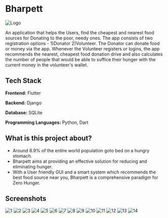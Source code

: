 
# Bharpett

![Logo](bharpett/bharpett/assets/logo/logo.png)

An application that helps the Users, find the cheapest and nearest food sources for Donating to the poor, needy ones.
The app consists of two registration options - 
1)Donator 2)Volunteer.
The Donator can donate food or money via the app. Whenever the Volunteer registers or logins, the app recommends the nearest, cheapest food donation drive and also calculates the number of people that would be able to suffice their hunger with the current money in the volunteer's wallet.



## Tech Stack

**Frontend:** Flutter

**Backend:** Django

**Database:** SQLite

**Programming Languages:** Python, Dart


## What is this project about?

* Around 8.9% of the entire world population goto bed on a hungry stomach.
* Bharpett aims at providing an effective solution for reducing and eliminating hunger.
* With a User friendly GUI and a smart system which recommends the best food source near you, Bharpett is a comprehensive paradigm for Zero Hunger.



## Screenshots

![1](bharpett/bharpett/assets/screenshots/1.png)
![2](bharpett/bharpett/assets/screenshots/2.png)
![3](bharpett/bharpett/assets/screenshots/3.png)
![4](bharpett/bharpett/assets/screenshots/4.png)
![5](bharpett/bharpett/assets/screenshots/5.png)
![6](bharpett/bharpett/assets/screenshots/6.png)
![7](bharpett/bharpett/assets/screenshots/7.png)
![8](bharpett/bharpett/assets/screenshots/8.png)
![9](bharpett/bharpett/assets/screenshots/9.png)
![10](bharpett/bharpett/assets/screenshots/10.png)
![11](bharpett/bharpett/assets/screenshots/11.png)
![12](bharpett/bharpett/assets/screenshots/12.png)
![13](bharpett/bharpett/assets/screenshots/13.png)
![14](bharpett/bharpett/assets/screenshots/14.png)












